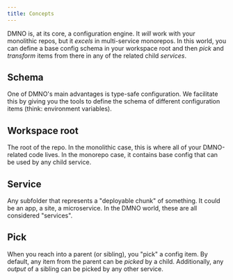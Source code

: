 ```yaml
---
title: Concepts
---
```


DMNO is, at its core, a configuration engine. It _will_ work with your monolithic repos, but it _excels_ in multi-service monorepos. In this world, you can define a base config schema in your workspace root and then _pick_ and _transform_ items from there in any of the related child _services_. 

## Schema

One of DMNO's main advantages is type-safe configuration. We facilitate this by giving you the tools to define the schema of different configuration items (think: environment variables). 

## Workspace root

The root of the repo. In the monolithic case, this is where all of your DMNO-related code lives. In the monorepo case, it contains base config that can be used by any child service. 

## Service

Any subfolder that represents a "deployable chunk" of something. It could be an app, a site, a microservice. In the DMNO world, these are all considered "services".

## Pick

When you reach into a parent (or sibling), you "pick" a config item. By default, any item from the parent can be _picked_ by a child. Additionally, any _output_ of a sibling can be picked by any other service. 
